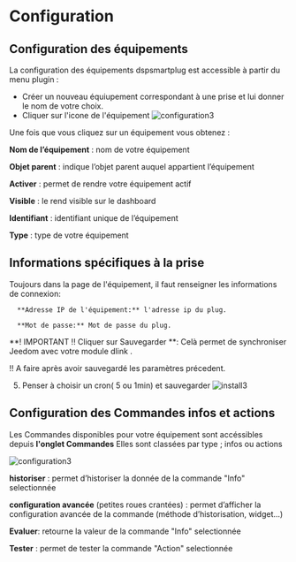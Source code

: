 # Configuration

## **Configuration des équipements**


La configuration des équipements dspsmartplug est accessible à partir du menu plugin :

- Créer un nouveau équiupement correspondant à une prise et lui donner le nom de votre choix.
- Cliquer sur l'icone de l'équipement
![configuration3](https://raw.githubusercontent.com/limad/plugin-dspsmartplug/master/images/dspsmartplug_screenshot1.PNG)

Une fois que vous cliquez sur un équipement vous obtenez :

**Nom de l’équipement** : nom de votre équipement 

**Objet parent** : indique l’objet parent auquel appartient l’équipement

**Activer** : permet de rendre votre équipement actif

**Visible** : le rend visible sur le dashboard

**Identifiant** : identifiant unique de l’équipement

**Type** : type de votre équipement

 ## Informations spécifiques à la prise 

Toujours dans la page de l'équipement, il faut renseigner les informations de connexion:

      **Adresse IP de l'équipement:** l'adresse ip du plug.

      **Mot de passe:** Mot de passe du plug.

**! IMPORTANT !! Cliquer sur Sauvegarder **: Celà permet de synchroniser Jeedom avec votre module dlink . 

!! A faire après avoir sauvegardé les paramètres précedent.

  
5. Penser à choisir un cron( 5 ou 1min) et sauvegarder
![install3](https://raw.githubusercontent.com/limad/plugin-dspsmartplug/master/images/dspsmartplug_screenshot3.PNG)




## Configuration des Commandes infos et actions

Les Commandes disponibles pour votre équipement sont accéssibles depuis **l'onglet Commandes**
Elles sont classées par type ; infos ou actions

![configuration3](https://raw.githubusercontent.com/limad/plugin-dspsmartplug/master/images/dspsmartplug_screenshot5.PNG)


**historiser** : permet d’historiser la donnée de la commande "Info" selectionnée

**configuration avancée** (petites roues crantées) : permet d’afficher la configuration avancée de la commande (méthode d’historisation, widget…​)

**Evaluer**: retourne la valeur de la commande "Info" selectionnée

**Tester** : permet de tester la commande "Action" selectionnée
